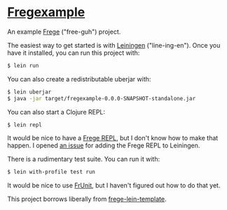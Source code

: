# [Fregexample][]

An example [Frege][] ("free-guh") project.

The easiest way to get started is with [Leiningen][] ("line-ing-en"). Once you
have it installed, you can run this project with:

``` sh
$ lein run
```

You can also create a redistributable uberjar with:

``` sh
$ lein uberjar
$ java -jar target/fregexample-0.0.0-SNAPSHOT-standalone.jar
```

You can also start a Clojure REPL:

``` sh
$ lein repl
```

It would be nice to have a [Frege REPL][], but I don't know how to make that
happen. I opened [an issue][] for adding the Frege REPL to Leiningen.

There is a rudimentary test suite. You can run it with:

``` sh
$ lein with-profile test run
```

It would be nice to use [FrUnit][], but I haven't figured out how to do that
yet.

This project borrows liberally from [frege-lein-template][].

[fregexample]: https://github.com/tfausak/fregexample
[frege]: https://github.com/Frege/frege
[leiningen]: http://leiningen.org
[frege repl]: https://github.com/Frege/frege-repl
[an issue]: https://github.com/Frege/frege-lein-plugin/issues/3
[frunit]: https://github.com/melrief/FrUnit
[frege-lein-template]: https://github.com/Frege/frege-lein-template

